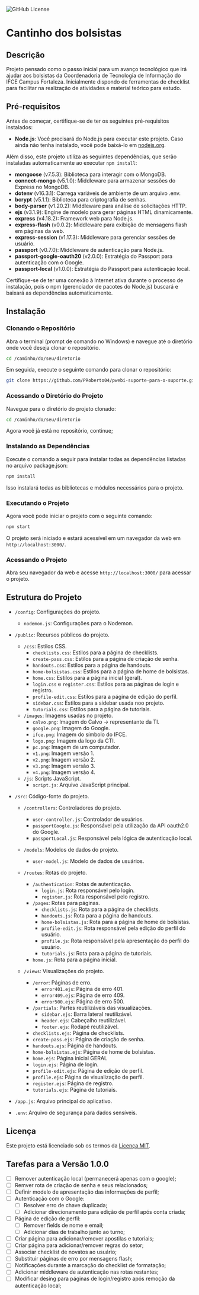 ![GitHub License](https://img.shields.io/github/license/PRoberto04/pwebi-suporte-para-o-suporte)

# Cantinho dos bolsistas

## Descrição

Projeto pensado como o passo inicial para um avanço tecnológico que irá ajudar aos bolsistas da Coordenadoria de Tecnologia de Informação do IFCE Campus Fortaleza. Inicialmente dispondo de ferramentas de checklist para facilitar na realização de atividades e material teórico para estudo.

## Pré-requisitos

Antes de começar, certifique-se de ter os seguintes pré-requisitos instalados:

- **Node.js**: Você precisará do Node.js para executar este projeto. Caso ainda não tenha instalado, você pode baixá-lo em [nodejs.org](https://nodejs.org/).

Além disso, este projeto utiliza as seguintes dependências, que serão instaladas automaticamente ao executar `npm install`:

- **mongoose** (v7.5.3): Biblioteca para interagir com o MongoDB.
 - **connect-mongo** (v5.1.0): Middleware para armazenar sessões do Express no MongoDB.
 - **dotenv** (v16.3.1): Carrega variáveis de ambiente de um arquivo .env.
- **bcrypt** (v5.1.1): Biblioteca para criptografia de senhas.
- **body-parser** (v1.20.2): Middleware para análise de solicitações HTTP.
- **ejs** (v3.1.9): Engine de modelo para gerar páginas HTML dinamicamente.
- **express** (v4.18.2): Framework web para Node.js.
- **express-flash** (v0.0.2): Middleware para exibição de mensagens flash em páginas da web.
- **express-session** (v1.17.3): Middleware para gerenciar sessões de usuário.
- **passport** (v0.7.0): Middleware de autenticação para Node.js.
- **passport-google-oauth20** (v2.0.0): Estratégia do Passport para autenticação com o Google.
- **passport-local** (v1.0.0): Estratégia do Passport para autenticação local.

Certifique-se de ter uma conexão à Internet ativa durante o processo de instalação, pois o npm (gerenciador de pacotes do Node.js) buscará e baixará as dependências automaticamente.

## Instalação

### Clonando o Repositório

Abra o terminal (prompt de comando no Windows) e navegue até o diretório onde você deseja clonar o repositório. 

```bash
cd /caminho/do/seu/diretorio
```

Em seguida, execute o seguinte comando para clonar o repositório:

```bash
git clone https://github.com/PRoberto04/pwebi-suporte-para-o-suporte.git
```
### Acessando o Diretório do Projeto

Navegue para o diretório do projeto clonado:

```bash
cd /caminho/do/seu/diretorio
```
Agora você já está no repositório, continue;

### Instalando as Dependências
Execute o comando a seguir para instalar todas as dependências listadas no arquivo package.json:

```bash
npm install
```

Isso instalará todas as bibliotecas e módulos necessários para o projeto.

### Executando o Projeto
Agora você pode iniciar o projeto com o seguinte comando:

```bash
npm start
```

O projeto será iniciado e estará acessível em um navegador da web em `http://localhost:3000/`.

### Acessando o Projeto

Abra seu navegador da web e acesse `http://localhost:3000/` para acessar o projeto.

## Estrutura do Projeto

- `/config`: Configurações do projeto.
  - `nodemon.js`: Configurações para o Nodemon.

- `/public`: Recursos públicos do projeto.
  - `/css`: Estilos CSS.
    - `checklists.css`: Estilos para a página de checklists.
    - `create-pass.css`: Estilos para a página de criação de senha.
    - `handouts.css`: Estilos para a página de handouts.
    - `home-bolsistas.css`: Estilos para a página de home de bolsistas.
    - `home.css`: Estilos para a página inicial (geral).
    - `login.css` e `register.css`: Estilos para as páginas de login e registro.
    - `profile-edit.css`: Estilos para a página de edição do perfil.
    - `sidebar.css`: Estilos para a sidebar usada noo projeto.
    - `tutorials.css`: Estilos para a página de tutoriais.
  - `/images`: Imagens usadas no projeto.
    - `calvo.png`: Imagem do Calvo -> representante da TI.
    - `google.png`: Imagem do Google.
    - `ifce.png`: Imagem do símbolo do IFCE.
    - `logo.png`: Imagem da logo da CTI.
    - `pc.png`: Imagem de um computador.
    - `v1.png`: Imagem versão 1.
    - `v2.png`: Imagem versão 2.
    - `v3.png`: Imagem versão 3.
    - `v4.png`: Imagem versão 4.
  - `/js`: Scripts JavaScript.
    - `script.js`: Arquivo JavaScript principal.

- `/src`: Código-fonte do projeto.
  - `/controllers`: Controladores do projeto.
    - `user-controller.js`: Controlador de usuários.
    - `passportGoogle.js`: Responsável pela utilização da API oauth2.0 do Google.
    - `passportLocal.js`: Responsável pela lógica de autenticação local.
  - `/models`: Modelos de dados do projeto.
    - `user-model.js`: Modelo de dados de usuários.
  - `/routes`: Rotas do projeto.
    - `/authentication`: Rotas de autenticação.
      - `login.js`: Rota responsável pelo login.
      - `register.js`: Rota responsável pelo registro.
    - `/pages`: Rotas para páginas.
      - `checklists.js`: Rota para a página de checklists.
      - `handouts.js`: Rota para a página de handouts.
      - `home-bolsistas.js`: Rota para a página de home de bolsistas.
      - `profile-edit.js`: Rota responsável pela edição do perfil do usuário.
      - `profile.js`: Rota responsável pela apresentação do perfil do usuário.
      - `tutorials.js`: Rota para a página de tutoriais.
    - `home.js`: Rota para a página inicial.

  - `/views`: Visualizações do projeto.
    - `/error`: Páginas de erro.
      - `error401.ejs`: Página de erro 401.
      - `error409.ejs`: Página de erro 409.
      - `error500.ejs`: Página de erro 500.
    - `/partials`: Partes reutilizáveis das visualizações.
      - `sidebar.ejs`: Barra lateral reutilizável.
      - `header.ejs`: Cabeçalho reutilizável.
      - `footer.ejs`: Rodapé reutilizável.
    - `checklists.ejs`: Página de checklists.
    - `create-pass.ejs`: Página de criação de senha.
    - `handouts.ejs`: Página de handouts.
    - `home-bolsistas.ejs`: Página de home de bolsistas.
    - `home.ejs`: Página inicial GERAL
    - `login.ejs`: Página de login.
    - `profile-edit.ejs`: Página de edição de perfil.
    - `profile.ejs`: Página de visualização de perfil.
    - `register.ejs`: Página de registro.
    - `tutorials.ejs`: Página de tutoriais.
- `/app.js`: Arquivo principal do aplicativo.
- `.env`: Arquivo de segurança para dados sensíveis.


## Licença

Este projeto está licenciado sob os termos da [Licença MIT](LICENSE).

## Tarefas para a Versão 1.0.0

- [ ] Remover autenticação local (permanecerá apenas com o google);
- [ ] Remver rota de criação de senha e seus relacionados;
- [ ] Definir modelo de apresentação das informações de perfil;
- [ ] Autenticação com o Google:
  - [ ] Resolver erro de chave duplicada;
  - [ ] Adicionar direcionamento para edição de perfil após conta criada;
- [ ] Página de edição de perfil:
  - [ ] Remover fields de nome e email;
  - [ ] Adicionar dias de trabalho junto ao turno;
- [ ] Criar página para adicionar/remover apostilas e tutoriais;
- [ ] Criar página para adicionar/remover regras do setor;
- [ ] Associar checklist de novatos ao usuário;
- [ ] Substituir páginas de erro por mensagens flash;
- [ ] Notificações durante a marcação do checklist de formatação;
- [ ] Adicionar middleware de autenticação nas rotas restantes;
- [ ] Modificar desing para páginas de login/registro após remoção da autenticação local;
